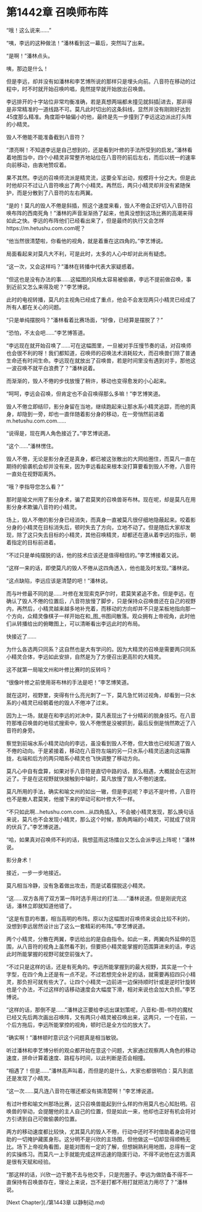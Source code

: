 # 第1442章 召唤师布阵

“哦！这么说来……”

“咦，李远的这种做法！”潘林看到这一幕后，突然叫了出来。

“是啊！”潘林点头。

咦，那边是什么！

但是李远，却并没有如潘林和李艺博所说的那样只是埋头向前。八音符在移动的过程中，时不时就开始召唤吟唱，竟然提早就开始放出召唤兽。

李远排开的十字站位非常均衡准确，若是真想两端都未撞见就斜插|进去，那非得是非常精准的一道线路不可。莫凡此时切出的这条斜线，显然并没有刚刚好达到45度那么精准。角度距中轴偏小的他，最终是先一步撞到了李远这边派出打头阵的小精灵。

毁人不倦能不能准备截到八音符？

“漂亮啊！不知道李远是自己想到的，还是看到叶修的手法所受到的启发。”潘林看着地图当中，四个小精灵非常整齐地站位在八音符的前后左右，而后以统一的速率向前移动，由衷地赞叹着。

果不其然。李远的召唤师流派是精灵流，这要全军出动，规模将十分之大。但是此时他却只不过让八音符唤出了两个小精灵。再然后，两只小精灵却并没有紧随保护，而是分散到了八音符的左右两翼。

“是的！莫凡的毁人不倦是斜插，照这个速度来看，毁人不倦会正好切入八音符召唤布阵的西南死角！”潘林的声音渐渐扬了起来，他真没想到这场比赛的高潮来得如此之快。李远的布阵他们已经看出来了，但是最终的执行又会怎样https://m.hetushu.com.com呢？

“他当然很清楚啦，你看他的视角，就是着重在这四角的。”李艺博说。

局面看起来对莫凡大不利，可是此时，太多的人心中却对此尚有疑虑。

“这一次，又会这样吗？”潘林在转播中代表大家疑惑着。

“但这也是没有办法的事……这幅图的风格太容易被偷袭，李远不提前做召唤，事到近前又怎么来得及呢？”李艺博说。

此时的电视转播，莫凡的主视角已经成了重点，他会不会发现两只小精灵已经成了所有人都在关心的问题。

“只是单纯摆脱吗？”潘林看着比赛场面，“好像，已经算是摆脱了？”

“恐怕，不太会吧……”李艺博答道。

“李远现在就开始召唤了……可在这幅图里，一旦被对手压慢节奏的话，对召唤师也会很不利的呀！我们都知道，召唤师的召唤法术消耗较大，而召唤兽们除了普通生命还有时间生命。李远现在就放出了召唤兽，若是时间里没有遇到对手，那他这一波召唤不就平白浪费了？”潘林说着。

而渐渐的，毁人不倦的步伐放慢了稍许，移动也变得愈发的小心起来。

“呵呵，李远会召唤，但肯定也不会召唤得那么多嘛！”李艺博笑道。

毁人不倦立即结印，影分身留在当地，继续跑起来让那水系小精灵追踪，而他的真身，却隐到一旁，却也一直伴随着影分身的移动，在一旁悄然前进着m.hetushu.com.com……

“说得是，现在两人角色接近了。”李艺博说道。

“这个……”潘林愣住。

毁人不倦，无论是影分身还是真身，都已被这张散出的大网给圈住，而莫凡一直在期待的偷袭机会却并没有来，因为李远看起来根本没打算要看到毁人不倦，八音符一直处在视野距离外。

“哦？李指导您怎么看？”

那时是喻文州用了影分身术，骗了君莫笑的召唤兽哥布林。现在呢，却是莫凡在用影分身术欺骗八音符的小精灵。

场上，毁人不倦的影分身已经消失，而真身一直被莫凡很仔细地隐蔽起来。咬着影分身的小精灵在目标消失后，顿时失去了方向，立地不动了。但是随后大家却发现，除了这只失去目标的小精灵，其他召唤精灵，却都还在遵从着李远的指示，朝着指定的目标前进着。

“不过只是单纯摆脱的话，他的技术应该还是值得相信的。”李艺博接着又说。

“这样一来的话，即使莫凡的毁人不倦从这四角透入，他也能及时发现。”潘林说。

“这点缺陷，李远应该是清楚的吧！”潘林说。

而与叶修最不同的是……叶修在发现索克萨尔时，君莫笑紧追不舍。但是李远，在确认了毁人不倦的位置后，八音符放慢了脚步，只是保持众召唤兽还在自己的视野内，再然后，小精灵越来越多地补充着，而移动的方向却并不只是呆板地指向那一个方向，众精灵像棋子一样开始在和_图_书图间散落。观众拥有上帝视角，此时他们从转播给出的俯瞰图上，可以清晰看出李远此时的布局。

快接近了……

为什么各选两只同系？这自然也是大有学问的。因为大精灵的召唤是需要两只同系小精灵合体，李远如此安排，自然是为了方便召出更高阶的大精灵。

这不就第一局喻文州和叶修比赛时的反转吗？

“很像叶修之前使用哥布林的手法是吧！”李艺博笑道。

就在这时，视野里，突得有什么亮光刺了一下，莫凡急忙转过视角，却看到一只水系的小精灵已经朝着他的毁人不倦冲了过来。

因为上一场，就是在和李远的对决中，莫凡表现出了十分精彩的脱身技巧。在八音符那堆召唤兽的地毯式搜索中，毁人不倦愣是没被抓到，最后反倒是悄然欺近了八音符的身旁。

察觉到前端水系小精灵动向的李远，虽没看到毁人不倦，但大致也已经知道了毁人不倦的动向。于是紧接着，移动在八音符左端的另一只水系小精灵迅速向这端靠拢，右端和后方的两只暗系小精灵也飞快调整了移动方向。

莫凡心中自有盘算，如果对手八音符是直切中路的话，那么相遇，大概就会在这附近了。于是在这视野就快接触到中轴时，莫凡放慢了毁人不倦的速度。

莫凡所用的手法，确实和喻文州的如出一辙，但是李远呢？李远不是叶修，八音符也不是散人君莫笑，他接下来的举动可和叶修大不一样。

“不只如此啊…hetushu.com.com…从四角插入，不会被小精灵发现，那么换句话来说，莫凡也不会发现小精灵，那么这个时候，那角两端的小精灵，可就成了绕背的伏兵了。”李艺博说道。

“哈，如果真对召唤师不利的话，我想蓝雨这场擂台又怎么会派李远上阵呢！”潘林说。

影分身术！

接近，一步一步地接近。

莫凡相当冷静，没有急着做出攻击，而是试着摆脱这小精灵。

“这……双方各用了双方第一阵时选手用过的打法……”潘林说道。但是刚说完这话，潘林立即就知道他错了。

“这是有意的布置，相当高明的布阵。原以为这幅图对召唤师来说会比较不利的，没想到李远居然设计出了这么一套精彩的布阵。”李艺博说道。

两个小精灵，分散在两翼，李远给出的是自由指令。如此一来，两翼向外延伸的范围，从八音符的视角上虽然看不到，但要把小精灵能掌握的范围算进来的话，李远此时所能掌握的视野可就空前强大了。

“不过只是这样的话，还是有死角的。李远所能掌握到的最大视野，其实是一个十字型，在四个角上还是有一点不足。不过若想完全补足的话，就需要再招四只小精灵，那负担可就有些大了。让四个小精灵一边前进一边保持顺时针或是逆时针旋转也是个办法，不过这样的话移动速度会大幅度下滑，相对来说也会加大负担。”李艺博说。

“这样的话，那倒不是……”潘林这正要给李远出谋划策呢，八音和-图-书符的魔杖已经又先后两次画出召唤阵，又有两只小精灵被召唤出来，这两只，一个在前，一个后方拖后，李远所能掌控的视角，顿时已是全方位的放大了。

“确实啊！”潘林顿时意识这个问题真是相当敏锐。

听过潘林和李艺博分析的观众都开始在意这个问题，大家通过观察两人角色的移动速度，拼命计算着速度、路程与时间，以此判断是否会相撞。

“相遇了！但是……”潘林高声叫着，而但是的是什么，大家也都很明白：莫凡到底还是发现了小精灵。

“这一次……莫凡连八音符在哪还都没有搞清楚啊！”李艺博说道。

有过叶修和喻文州那场比赛，这只召唤兽能起到什么样的作用莫凡也心知肚明。召唤兽的举动，会提醒他的主人自己的位置，但是如此一来，他却也正好有机会将对方引诱到自己可做偷袭的位置。

两方的移动速度都比较快，尤其莫凡的毁人不倦，行动中还时不时借助着身边可借助的一切掩护藏匿身形。这分明不是兴欣的主场图，但他做这一切却显得顺畅无比。场下上帝视角看图，是能对图有一定的了解，但想娴熟利用地图，总得有一定的实操练习。而莫凡一上手就能完成这样迅速的隐匿行动，不得不说他在这方面真是很有天赋和经验。

“那这样的话，兴欣一边干脆不去与他交手，只是兜圈子。李远为做防备不得不一直保持有召唤兽存在，理论上来说，岂不是打都不用打就把法力用尽了？”潘林说。



[Next Chapter](./第1443章 以静制动.md)